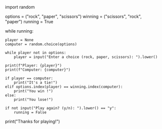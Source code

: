 import random

options = ("rock", "paper", "scissors")
winning = ("scissors", "rock", "paper")
running = True

while running:

    player = None
    computer = random.choice(options)

    while player not in options:
        player = input("Enter a choice (rock, paper, scissors): ").lower()

    print(f"Player: {player}")
    print(f"Computer: {computer}")

    if player == computer:
        print("It's a tie!")
    elif options.index(player) == winning.index(computer):
        print("You win !")
    else:
        print("You lose!")

    if not input("Play again? (y/n): ").lower() == "y":
        running = False

print("Thanks for playing!")